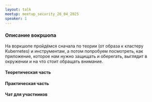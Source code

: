 ```yaml
---
layout: talk
meetup: meetup_security_26_04_2025
speaker: 1
---
```


### Описание вокршопа

На воркшопе пройдёмся сначала по теории (от образа к кластеру Kubernetes) и инструментам, а потом попробуем посмотреть, как приложение, которое нам нужно защищать и оберегать, выглядит в окружении и на что стоит обращать внимание.

#### Теоретическая часть



#### Практическая часть



#### Чат для участников


